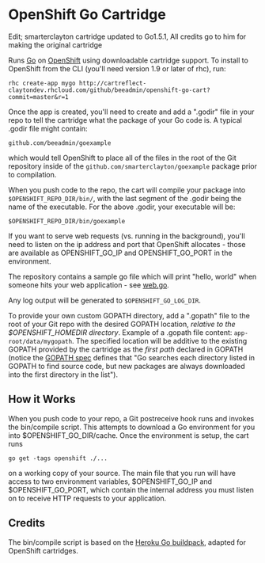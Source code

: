 OpenShift Go Cartridge
======================

Edit; smarterclayton cartridge updated to Go1.5.1, All credits go to him for making the original cartridge

Runs [Go](http://golang.org) on [OpenShift](https://openshift.redhat.com/app/login) using downloadable cartridge support.  To install to OpenShift from the CLI (you'll need version 1.9 or later of rhc), run:

    rhc create-app mygo http://cartreflect-claytondev.rhcloud.com/github/beeadmin/openshift-go-cart?commit=master&r=1

Once the app is created, you'll need to create and add a ".godir" file in your repo to tell the cartridge what the package of your Go code is.  A typical .godir file might contain:

    github.com/beeadmin/goexample

which would tell OpenShift to place all of the files in the root of the Git repository inside of the <code>github.com/smarterclayton/goexample</code> package prior to compilation.

When you push code to the repo, the cart will compile your package into <code>$OPENSHIFT_REPO_DIR/bin/</code>, with the last segment of the .godir being the name of the executable.  For the above .godir, your executable will be:

    $OPENSHIFT_REPO_DIR/bin/goexample

If you want to serve web requests (vs. running in the background), you'll need to listen on the ip address and port that OpenShift allocates - those are available as OPENSHIFT_GO_IP and OPENSHIFT_GO_PORT in the environment.

The repository contains a sample go file which will print "hello, world" when someone hits your web application - see [web.go](https://github.com/beeadmin/openshift-go-cart/blob/master/template/web.go).

Any log output will be generated to <code>$OPENSHIFT_GO_LOG_DIR</code>.

To provide your own custom GOPATH directory, add a ".gopath" file to the root of your Git repo with the desired GOPATH location, *relative to the $OPENSHIFT_HOMEDIR directory*. Example of a .gopath file content: `app-root/data/mygopath`. The specified location will be additive to the existing GOPATH provided by the cartridge as the *first path* declared in GOPATH (notice the [GOPATH spec](http://golang.org/cmd/go/#hdr-GOPATH_environment_variable) defines that "Go searches each directory listed in GOPATH to find source code, but new packages are always downloaded into the first directory in the list"). 


How it Works
------------

When you push code to your repo, a Git postreceive hook runs and invokes the bin/compile script.  This attempts to download a Go environment for you into $OPENSHIFT_GO_DIR/cache.  Once the environment is setup, the cart runs

    go get -tags openshift ./...

on a working copy of your source.  The main file that you run will have access to two environment variables, $OPENSHIFT_GO_IP and $OPENSHIFT_GO_PORT, which contain the internal address you must listen on to receive HTTP requests to your application.


Credits
-------

The bin/compile script is based on the [Heroku Go buildpack](https://github.com/kr/heroku-buildpack-go), adapted for OpenShift cartridges.
